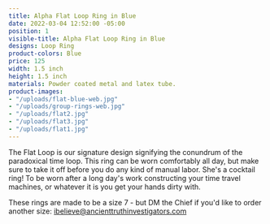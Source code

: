 ```yaml
---
title: Alpha Flat Loop Ring in Blue
date: 2022-03-04 12:52:00 -05:00
position: 1
visible-title: Alpha Flat Loop Ring in Blue
designs: Loop Ring
product-colors: Blue
price: 125
width: 1.5 inch
height: 1.5 inch
materials: Powder coated metal and latex tube.
product-images:
- "/uploads/flat-blue-web.jpg"
- "/uploads/group-rings-web.jpg"
- "/uploads/flat2.jpg"
- "/uploads/flat3.jpg"
- "/uploads/flat1.jpg"
---
```


The Flat Loop is our signature design signifying the conundrum of the paradoxical time loop. This ring can be worn comfortably all day, but make sure to take it off before you do any kind of manual labor. She's a cocktail ring! To be worn after a long day's work constructing your time travel machines, or whatever it is you get your hands dirty with. 

These rings are made to be a size 7 - but DM the Chief if you'd like to order another size: ibelieve@ancienttruthinvestigators.com 